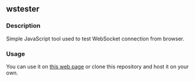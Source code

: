 ## wstester

### Description
Simple JavaScript tool used to test WebSocket connection from browser.

### Usage
You can use it on [this web page](https://mskrha.github.io/wstester/) or clone this repository and host it on your own.
